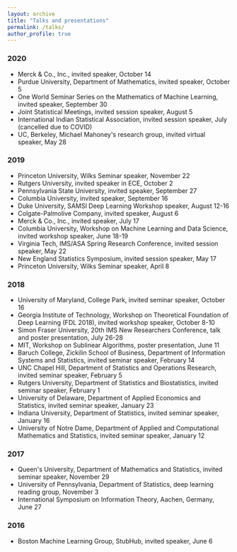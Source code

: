 ```yaml
---
layout: archive
title: "Talks and presentations"
permalink: /talks/
author_profile: true
---
```


### 2020
* Merck & Co., Inc., invited speaker, October 14
* Purdue University, Department of Mathematics, invited speaker, October 5
* One World Seminar Series on the Mathematics of Machine Learning, invited speaker, September 30
* Joint Statistical Meetings, invited session speaker, August 5
* International Indian Statistical Association, invited session speaker, July (cancelled due to COVID)
* UC, Berkeley, Michael Mahoney's research group, invited virtual speaker, May 28

### 2019
* Princeton University, Wilks Seminar speaker, November 22
* Rutgers University, invited speaker in ECE, October 2
* Pennsylvania State University, invited speaker, September 27
* Columbia University, invited speaker, September 16
* Duke University, SAMSI Deep Learning Workshop speaker, August 12-16
* Colgate-Palmolive Company, invited speaker, August 6
* Merck & Co., Inc., invited speaker, July 17
* Columbia University, Workshop on Machine Learning and Data Science, invited workshop speaker, June 18-19
* Virginia Tech, IMS/ASA Spring Research Conference, invited session speaker, May 22
* New England Statistics Symposium, invited session speaker, May 17
* Princeton University, Wilks Seminar speaker, April 8

### 2018
* University of Maryland, College Park, invited seminar speaker, October 16
* Georgia Institute of Technology, Workshop on Theoretical Foundation of Deep Learning (FDL 2018), invited workshop speaker, October 8-10
* Simon Fraser University, 20th IMS New Researchers Conference, talk and poster presentation, July 26-28
* MIT, Workshop on Sublinear Algorithms, poster presentation, June 11
* Baruch College, Zickilin School of Business, Department of Information Systems and Statistics, invited seminar speaker, February 14
* UNC Chapel Hill, Department of Statistics and Operations Research, invited seminar speaker, February 5
* Rutgers University, Department of Statistics and Biostatistics, invited seminar speaker, February 1
* University of Delaware, Department of Applied Economics and Statistics, invited seminar speaker, January 23
* Indiana University, Department of Statistics, invited seminar speaker, January 16
* University of Notre Dame, Department of Applied and Computational Mathematics and Statistics, invited seminar speaker, January 12

### 2017
* Queen's University, Department of Mathematics and Statistics, invited seminar speaker, November 29
* University of Pennsylvania, Department of Statistics, deep learning reading group, November 3
* International Symposium on Information Theory, Aachen, Germany, June 27

### 2016
* Boston Machine Learning Group, StubHub, invited speaker, June 6
